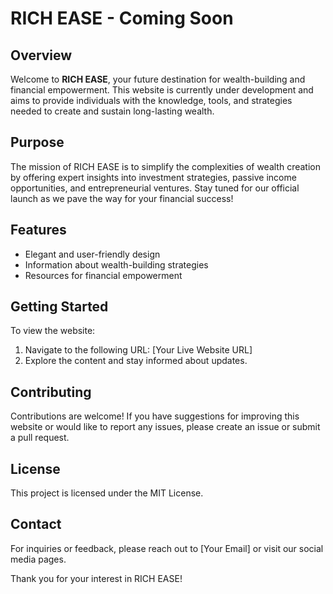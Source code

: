 # RICH EASE - Coming Soon

## Overview
Welcome to **RICH EASE**, your future destination for wealth-building and financial empowerment. This website is currently under development and aims to provide individuals with the knowledge, tools, and strategies needed to create and sustain long-lasting wealth.

## Purpose
The mission of RICH EASE is to simplify the complexities of wealth creation by offering expert insights into investment strategies, passive income opportunities, and entrepreneurial ventures. Stay tuned for our official launch as we pave the way for your financial success!

## Features
- Elegant and user-friendly design
- Information about wealth-building strategies
- Resources for financial empowerment

## Getting Started
To view the website:
1. Navigate to the following URL: [Your Live Website URL]
2. Explore the content and stay informed about updates.

## Contributing
Contributions are welcome! If you have suggestions for improving this website or would like to report any issues, please create an issue or submit a pull request.

## License
This project is licensed under the MIT License.

## Contact
For inquiries or feedback, please reach out to [Your Email] or visit our social media pages.

Thank you for your interest in RICH EASE!
